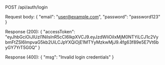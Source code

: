 POST /api/auth/login

Request body:
{
    "email": "user@example.com",
    "password": "password123"
}

Response (200):
{
    "accessToken": "eyJhbGciOiJIUzI1NiIsInR5cCI6IkpXVCJ9.eyJzdWIiOiIxMjM0NTYiLCJ1c2VybmFtZSI6ImpvaG5kb2UiLCJpYXQiOjE1MTYyMzkwMjJ9.4fg63f89e5E7Vt6byGY7YrT5G0Q"
}

Response (400):
{
    "msg": "Invalid login credentials"
}

